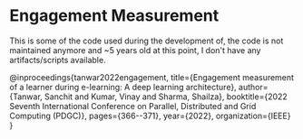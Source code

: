 # Engagement Measurement

This is some of the code used during the development of, the code is not maintained anymore and ~5 years old at this point, I don't have any artifacts/scripts available. 


@inproceedings{tanwar2022engagement,
  title={Engagement measurement of a learner during e-learning: A deep learning architecture},
  author={Tanwar, Sanchit and Kumar, Vinay and Sharma, Shailza},
  booktitle={2022 Seventh International Conference on Parallel, Distributed and Grid Computing (PDGC)},
  pages={366--371},
  year={2022},
  organization={IEEE}
}
